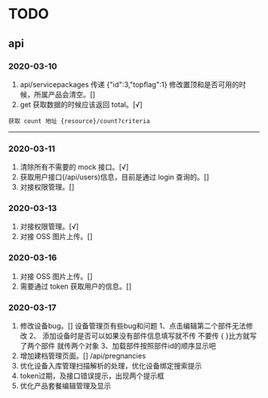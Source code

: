 # TODO

## api

### 2020-03-10

1. api/servicepackages 传递 {"id":3,"topflag":1} 修改置顶和是否可用的时候，所属产品会清空。[]
2. get 获取数据的时候应该返回 total。[√]

```
获取 count 地址 {resource}/count?criteria
```

---

### 2020-03-11

1. 清除所有不需要的 mock 接口。[√]
2. 获取用户接口(/api/users)信息，目前是通过 login 查询的。[]
3. 对接权限管理。[]

### 2020-03-13
1. 对接权限管理。[√]
2. 对接 OSS 图片上传。[]

### 2020-03-16
1. 对接 OSS 图片上传。[]
2. 需要通过 token 获取用户的信息。[]

### 2020-03-17
1. 修改设备bug。[]
设备管理页有些bug和问题 1、点击编辑第二个部件无法修改 2、 添加设备时是否可以如果没有部件信息填写就不传 不要传 { }比方就写了两个部件 就传两个对象 3、加载部件按照部件id的顺序显示吧
2. 增加建档管理页面。[]
/api/pregnancies
3. 优化设备入库管理扫描解析的处理，优化设备绑定搜索提示
4. token过期，及接口错误提示，出现两个提示框
5. 优化产品套餐编辑管理及显示
